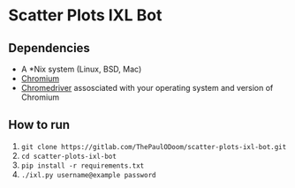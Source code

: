 # Scatter Plots IXL Bot
## Dependencies
* A \*Nix system (Linux, BSD, Mac)
* [Chromium](https://www.chromium.org/getting-involved/download-chromium) 
* [Chromedriver](https://chromedriver.storage.googleapis.com/index.html) assosciated with your operating system and version of Chromium
## How to run
1. `git clone https://gitlab.com/ThePaulODoom/scatter-plots-ixl-bot.git`
2. `cd scatter-plots-ixl-bot`
3. `pip install -r requirements.txt`
4. `./ixl.py username@example password`
